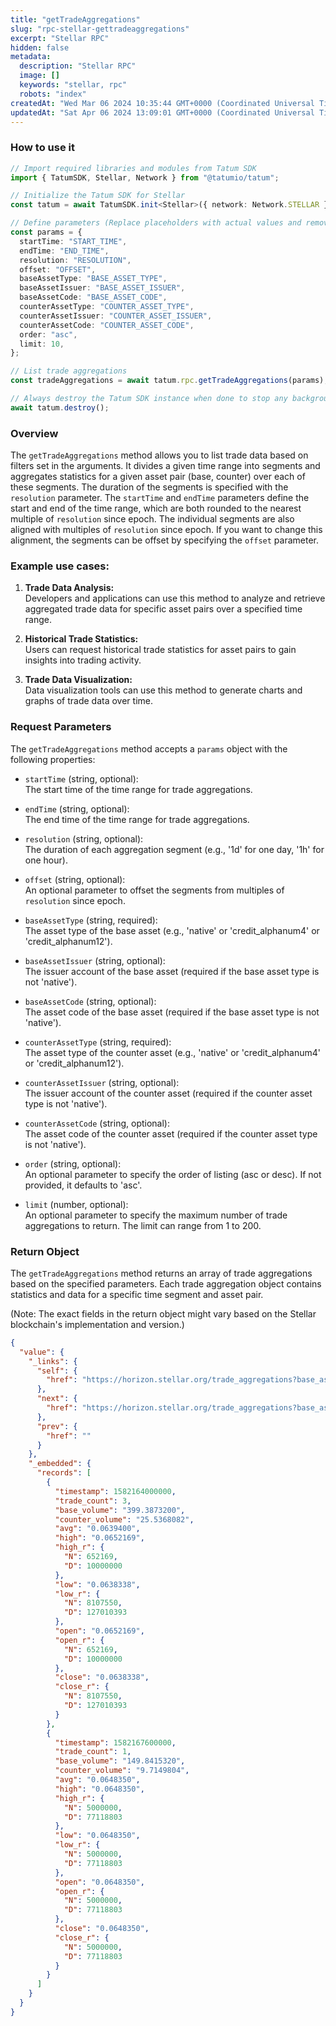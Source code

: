 ```yaml
---
title: "getTradeAggregations"
slug: "rpc-stellar-gettradeaggregations"
excerpt: "Stellar RPC"
hidden: false
metadata: 
  description: "Stellar RPC"
  image: []
  keywords: "stellar, rpc"
  robots: "index"
createdAt: "Wed Mar 06 2024 10:35:44 GMT+0000 (Coordinated Universal Time)"
updatedAt: "Sat Apr 06 2024 13:09:01 GMT+0000 (Coordinated Universal Time)"
---
```




### How to use it

```typescript
// Import required libraries and modules from Tatum SDK
import { TatumSDK, Stellar, Network } from "@tatumio/tatum";

// Initialize the Tatum SDK for Stellar
const tatum = await TatumSDK.init<Stellar>({ network: Network.STELLAR });

// Define parameters (Replace placeholders with actual values and remove redundant)
const params = {
  startTime: "START_TIME",
  endTime: "END_TIME",
  resolution: "RESOLUTION",
  offset: "OFFSET",
  baseAssetType: "BASE_ASSET_TYPE",
  baseAssetIssuer: "BASE_ASSET_ISSUER",
  baseAssetCode: "BASE_ASSET_CODE",
  counterAssetType: "COUNTER_ASSET_TYPE",
  counterAssetIssuer: "COUNTER_ASSET_ISSUER",
  counterAssetCode: "COUNTER_ASSET_CODE",
  order: "asc",
  limit: 10,
};

// List trade aggregations
const tradeAggregations = await tatum.rpc.getTradeAggregations(params);

// Always destroy the Tatum SDK instance when done to stop any background processes
await tatum.destroy();
```

### Overview

The `getTradeAggregations` method allows you to list trade data based on filters set in the arguments. It divides a given time range into segments and aggregates statistics for a given asset pair (base, counter) over each of these segments. The duration of the segments is specified with the `resolution` parameter. The `startTime` and `endTime` parameters define the start and end of the time range, which are both rounded to the nearest multiple of `resolution` since epoch. The individual segments are also aligned with multiples of `resolution` since epoch. If you want to change this alignment, the segments can be offset by specifying the `offset` parameter.

### Example use cases:

1. **Trade Data Analysis:**  
   Developers and applications can use this method to analyze and retrieve aggregated trade data for specific asset pairs over a specified time range.

2. **Historical Trade Statistics:**  
   Users can request historical trade statistics for asset pairs to gain insights into trading activity.

3. **Trade Data Visualization:**  
   Data visualization tools can use this method to generate charts and graphs of trade data over time.

### Request Parameters

The `getTradeAggregations` method accepts a `params` object with the following properties:

- `startTime` (string, optional):  
  The start time of the time range for trade aggregations.

- `endTime` (string, optional):  
  The end time of the time range for trade aggregations.

- `resolution` (string, optional):  
  The duration of each aggregation segment (e.g., '1d' for one day, '1h' for one hour).

- `offset` (string, optional):  
  An optional parameter to offset the segments from multiples of `resolution` since epoch.

- `baseAssetType` (string, required):  
  The asset type of the base asset (e.g., 'native' or 'credit_alphanum4' or 'credit_alphanum12').

- `baseAssetIssuer` (string, optional):  
  The issuer account of the base asset (required if the base asset type is not 'native').

- `baseAssetCode` (string, optional):  
  The asset code of the base asset (required if the base asset type is not 'native').

- `counterAssetType` (string, required):  
  The asset type of the counter asset (e.g., 'native' or 'credit_alphanum4' or 'credit_alphanum12').

- `counterAssetIssuer` (string, optional):  
  The issuer account of the counter asset (required if the counter asset type is not 'native').

- `counterAssetCode` (string, optional):  
  The asset code of the counter asset (required if the counter asset type is not 'native').

- `order` (string, optional):  
  An optional parameter to specify the order of listing (asc or desc). If not provided, it defaults to 'asc'.

- `limit` (number, optional):  
  An optional parameter to specify the maximum number of trade aggregations to return. The limit can range from 1 to 200.

### Return Object

The `getTradeAggregations` method returns an array of trade aggregations based on the specified parameters. Each trade aggregation object contains statistics and data for a specific time segment and asset pair.

(Note: The exact fields in the return object might vary based on the Stellar blockchain's implementation and version.)

```json
{
  "value": {
    "_links": {
      "self": {
        "href": "https://horizon.stellar.org/trade_aggregations?base_asset_type=native&counter_asset_code=EURT&counter_asset_issuer=GAP5LETOV6YIE62YAM56STDANPRDO7ZFDBGSNHJQIYGGKSMOZAHOOS2S&counter_asset_type=credit_alphanum4&resolution=3600000&start_time=1582156800000&end_time=1582178400001"
      },
      "next": {
        "href": "https://horizon.stellar.org/trade_aggregations?base_asset_type=native&counter_asset_code=EURT&counter_asset_issuer=GAP5LETOV6YIE62YAM56STDANPRDO7ZFDBGSNHJQIYGGKSMOZAHOOS2S&counter_asset_type=credit_alphanum4&end_time=1582178400001&resolution=3600000&start_time=1582171200000"
      },
      "prev": {
        "href": ""
      }
    },
    "_embedded": {
      "records": [
        {
          "timestamp": 1582164000000,
          "trade_count": 3,
          "base_volume": "399.3873200",
          "counter_volume": "25.5368082",
          "avg": "0.0639400",
          "high": "0.0652169",
          "high_r": {
            "N": 652169,
            "D": 10000000
          },
          "low": "0.0638338",
          "low_r": {
            "N": 8107550,
            "D": 127010393
          },
          "open": "0.0652169",
          "open_r": {
            "N": 652169,
            "D": 10000000
          },
          "close": "0.0638338",
          "close_r": {
            "N": 8107550,
            "D": 127010393
          }
        },
        {
          "timestamp": 1582167600000,
          "trade_count": 1,
          "base_volume": "149.8415320",
          "counter_volume": "9.7149804",
          "avg": "0.0648350",
          "high": "0.0648350",
          "high_r": {
            "N": 5000000,
            "D": 77118803
          },
          "low": "0.0648350",
          "low_r": {
            "N": 5000000,
            "D": 77118803
          },
          "open": "0.0648350",
          "open_r": {
            "N": 5000000,
            "D": 77118803
          },
          "close": "0.0648350",
          "close_r": {
            "N": 5000000,
            "D": 77118803
          }
        }
      ]
    }
  }
}
```
